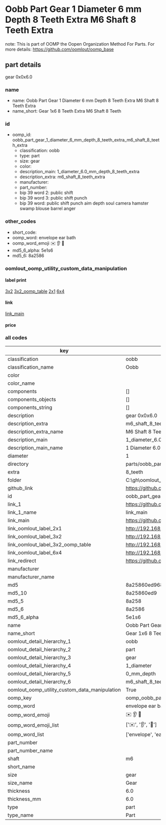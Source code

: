 # Oobb Part Gear 1 Diameter 6 mm Depth 8 Teeth Extra M6 Shaft 8 Teeth Extra  

note: This is part of OOMP the Oopen Organization Method For Parts. For more details: https://github.com/oomlout/oomp_base

##  part details
  



gear 0x0x6.0



### name
* name: Oobb Part Gear 1 Diameter 6 mm Depth 8 Teeth Extra M6 Shaft 8 Teeth Extra
* name_short: Gear 1x6 8 Teeth Extra M6 Shaft 8 Teeth
### id
* oomp_id: oobb_part_gear_1_diameter_6_mm_depth_8_teeth_extra_m6_shaft_8_teeth_extra
  * classification: oobb
  * type: part
  * size: gear
  * color: 
  * description_main: 1_diameter_6.0_mm_depth_8_teeth_extra
  * description_extra: m6_shaft_8_teeth_extra
  * manufacturer: 
  * part_number: 
  * bip 39 word 2: public shift
  * bip 39 word 3: public shift punch
  * bip 39 word: public shift punch aim depth soul camera hamster swamp blouse barrel anger

### other_codes
* short_code: 
* oomp_word: envelope ear bath
* oomp_word_emoji :envelope: :ear: :bath:
* md5_6_alpha: 5e1s6
* md5_6: 8a2586






### oomlout_oomp_utility_custom_data_manipulation
#### label print
[3x2](http://192.168.1.245:1112/?label=oomp%205e1s6)
[3x2_oomp_table](http://192.168.1.108:1112/?label=oomp%205e1s6)
[2x1](http://192.168.1.242:1112/?label=oomp%205e1s6)
[6x4](http://192.168.1.55:1112/?label=oomp%205e1s6)    

#### link

[link_main](https://github.com/oomlout/oomlout_oobb_version_4_generated_parts/tree/main/navigation_oomp/oobb/part/gear/1_diameter_6.0_mm_depth_8_teeth_extra/m6_shaft_8_teeth_extra/part)                              

#### price







### all codes 
| key | value |  
| --- | --- |  
| classification | oobb |  
| classification_name | Oobb |  
| color |  |  
| color_name |  |  
| components | [] |  
| components_objects | [] |  
| components_string | [] |  
| description | gear 0x0x6.0 |  
| description_extra | m6_shaft_8_teeth_extra |  
| description_extra_name | M6 Shaft 8 Teeth Extra |  
| description_main | 1_diameter_6.0_mm_depth_8_teeth_extra |  
| description_main_name | 1 Diameter 6.0 mm Depth 8 Teeth Extra |  
| diameter | 1 |  
| directory | parts/oobb_part_gear_1_diameter_6_mm_depth_8_teeth_extra_m6_shaft_8_teeth_extra |  
| extra | 8_teeth |  
| folder | C:\gh\oomlout_oobb_version_4_generated_parts\parts\oobb_part_gear_1_diameter_6_mm_depth_8_teeth_extra_m6_shaft_8_teeth_extra |  
| github_link | https://github.com/oomlout/oomlout_oomp_part_src/tree/main/parts/oobb_part_gear_1_diameter_6_mm_depth_8_teeth_extra_m6_shaft_8_teeth_extra |  
| id | oobb_part_gear_1_diameter_6_mm_depth_8_teeth_extra_m6_shaft_8_teeth_extra |  
| link_1 | https://github.com/oomlout/oomlout_oobb_version_4_generated_parts/tree/main/navigation_oomp/oobb/part/gear/1_diameter_6.0_mm_depth_8_teeth_extra/m6_shaft_8_teeth_extra/part |  
| link_1_name | link_main |  
| link_main | https://github.com/oomlout/oomlout_oobb_version_4_generated_parts/tree/main/navigation_oomp/oobb/part/gear/1_diameter_6.0_mm_depth_8_teeth_extra/m6_shaft_8_teeth_extra/part |  
| link_oomlout_label_2x1 | http://192.168.1.242:1112/?label=oomp%205e1s6 |  
| link_oomlout_label_3x2 | http://192.168.1.245:1112/?label=oomp%205e1s6 |  
| link_oomlout_label_3x2_oomp_table | http://192.168.1.108:1112/?label=oomp%205e1s6 |  
| link_oomlout_label_6x4 | http://192.168.1.55:1112/?label=oomp%205e1s6 |  
| link_redirect | https://github.com/oomlout/oomlout_oobb_version_4_generated_parts/tree/main/parts/_gear_01_6d0_ex_8_teeth_sh_m6 |  
| manufacturer |  |  
| manufacturer_name |  |  
| md5 | 8a25860ed968a4173e9d90555bb17568 |  
| md5_10 | 8a25860ed9 |  
| md5_5 | 8a258 |  
| md5_6 | 8a2586 |  
| md5_6_alpha | 5e1s6 |  
| name | Oobb Part Gear 1 Diameter 6 mm Depth 8 Teeth Extra M6 Shaft 8 Teeth Extra |  
| name_short | Gear 1x6 8 Teeth Extra M6 Shaft 8 Teeth |  
| oomlout_detail_hierarchy_1 | oobb |  
| oomlout_detail_hierarchy_2 | part |  
| oomlout_detail_hierarchy_3 | gear |  
| oomlout_detail_hierarchy_4 | 1_diameter |  
| oomlout_detail_hierarchy_5 | 0_mm_depth |  
| oomlout_detail_hierarchy_6 | m6_shaft_8_teeth_extra |  
| oomlout_oomp_utility_custom_data_manipulation | True |  
| oomp_key | oomp_oobb_part_gear_1_diameter_6_mm_depth_8_teeth_extra_m6_shaft_8_teeth_extra |  
| oomp_word | envelope ear bath |  
| oomp_word_emoji | :envelope: :ear: :bath: |  
| oomp_word_emoji_list | [':envelope:', ':ear:', ':bath:'] |  
| oomp_word_list | ['envelope', 'ear', 'bath'] |  
| part_number |  |  
| part_number_name |  |  
| shaft | m6 |  
| short_name |  |  
| size | gear |  
| size_name | Gear |  
| thickness | 6.0 |  
| thickness_mm | 6.0 |  
| type | part |  
| type_name | Part |  
